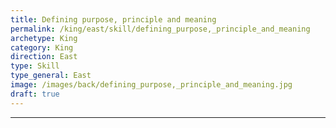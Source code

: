 ```yaml
---
title: Defining purpose, principle and meaning
permalink: /king/east/skill/defining_purpose,_principle_and_meaning
archetype: King
category: King
direction: East
type: Skill
type_general: East
image: /images/back/defining_purpose,_principle_and_meaning.jpg
draft: true
---
```


---
